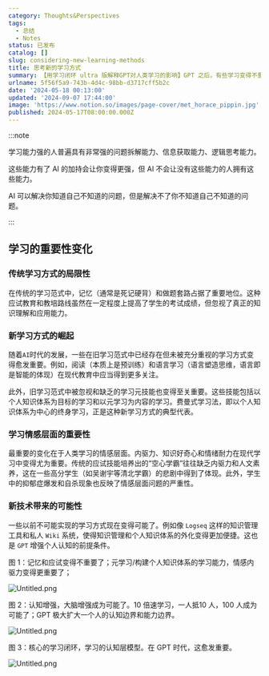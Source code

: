 ```yaml
---
category: Thoughts&Perspectives
tags:
  - 总结
  - Notes
status: 已发布
catalog: []
slug: considering-new-learning-methods
title: 思考新的学习方式
summary: 【用学习闭环 ultra 版解释GPT对人类学习的影响】GPT 之后，有些学习变得不重要了，有些学习变得更重要了，有些学习从不可能变成可能了。
urlname: 5f56f5a9-743b-4d4c-98bb-d3717cff5b2c
date: '2024-05-18 00:13:00'
updated: '2024-09-07 17:44:00'
image: 'https://www.notion.so/images/page-cover/met_horace_pippin.jpg'
published: 2024-05-17T08:00:00.000Z
---
```


:::note


学习能力强的人普遍具有非常强的问题拆解能力、信息获取能力、逻辑思考能力。


这些能力有了 AI 的加持会让你变得更强，但 AI 不会让没有这些能力的人拥有这些能力。


AI 可以解决你知道自己不知道的问题，但是解决不了你不知道自己不知道的问题。


:::


## 学习的重要性变化


### 传统学习方式的局限性


在传统的学习范式中，记忆（通常是死记硬背）和做题套路占据了重要地位。这种应试教育和教培路线虽然在一定程度上提高了学生的考试成绩，但忽视了真正的知识理解和应用能力。


### 新学习方式的崛起


随着`AI`时代的发展，一些在旧学习范式中已经存在但未被充分重视的学习方式变得愈发重要。例如，阅读（本质上是预训练）和语言学习（语言塑造思维，语言即是智能的体现）在现代教育中应当得到更多关注。


此外，旧学习范式中被忽视和缺乏的学习元技能也变得至关重要。这些技能包括以个人知识体系为目标的学习和以元学习为内容的学习。费曼式学习法，即以个人知识体系为中心的终身学习，正是这种新学习方式的典型代表。


### 学习情感层面的重要性


最重要的变化在于人类学习的情感层面。内驱力、知识好奇心和情绪耐力在现代学习中变得尤为重要。传统的应试技能培养出的“空心学霸”往往缺乏内驱力和人文素养，这在一些高分学生（如吴谢宇等清北学霸）的悲剧中得到了体现。此外，学生中的抑郁症爆发和自杀现象也反映了情感层面问题的严重性。


### 新技术带来的可能性


一些以前不可能实现的学习方式现在变得可能了。例如像 `Logseq` 这样的知识管理工具和私人 `Wiki` 系统，使得知识管理和个人知识体系的外化变得更加便捷。这也是 `GPT` 增强个人认知的前提条件。


图 1：记忆和应试变得不重要了；元学习/构建个人知识体系的学习能力，情感内驱力变得更重要了；


![Untitled.png](https://prod-files-secure.s3.us-west-2.amazonaws.com/5d24fe63-e567-4804-86f9-9fdc62e13082/a8319b77-00b3-43d9-9f99-e58187f20cfe/Untitled.png?X-Amz-Algorithm=AWS4-HMAC-SHA256&X-Amz-Content-Sha256=UNSIGNED-PAYLOAD&X-Amz-Credential=ASIAZI2LB4665TPZWUSS%2F20250211%2Fus-west-2%2Fs3%2Faws4_request&X-Amz-Date=20250211T213237Z&X-Amz-Expires=3600&X-Amz-Security-Token=IQoJb3JpZ2luX2VjEMT%2F%2F%2F%2F%2F%2F%2F%2F%2F%2FwEaCXVzLXdlc3QtMiJHMEUCIQC%2BUMaxxwlYMLQt6%2B%2F6E473i2utbNXm4axns0m%2B1%2B65dQIgd9SFfwCvq9nMgJr157DaGvjTSx1q7R0oZhnemNJ%2BMqkqiAQI3P%2F%2F%2F%2F%2F%2F%2F%2F%2F%2FARAAGgw2Mzc0MjMxODM4MDUiDAK1gzm1Jty6z4DHSSrcAw9N5wHyzLEgLd4vVU9HrbeHQiVnvLlhuKnpRDY5emZwljvxzaf7TOZ7SB8qctMM5fS3BV04Tk5IhdirFJuLQixlbPKg1%2F%2FulzqHC1w03%2FjdO8z87b6qXiXSkzFTcSCsddqpH6qjcfWZFH7APaCxEPruQs9VyZeQfDfGd2J%2FjX0q%2BYwIXaPrEmeNLoV%2BRUbT%2BUj4CPDWZRQ3T4jwwqdnAfz7RXOFd524MFiMMDFGvzyKQgyOr60S84JyfweJwoOXlSxF2mOty81XbHE51hrLfB9M1zWc6Sz37Zih7WS1C9CVnRF0pF2a2zns%2Fie2aCEe7uS5gqtSo5jaNJjM6sAgwvSo4v5OZXVr0O1zDCPUChU8XXP1ygqmrnoO6jfybwqJFq05jevEvWqwqa%2Fh9v7Hbn%2BFpae57rWr%2FQDdqShwnW2eiLi1ygwYIarj4CsSRp6SjvS%2FQ0XkKs8d%2F5Z32MV8Le4Gr%2BzXurs3TbDHxcTtNFeCrnGGLc5Ef194EdXuVoBVkrf5DFYfXD8yQPdTBfzPiRa2liqLvBupaGi1F8QQX%2Bsi1c3ezXCn0QpUPm7xR935LstgFDO7NLcr1J2QEYryIO6o3lztJuxgDdYWFjNCzo5puuavL7rXeb9tZVbhMJHHrr0GOqUBDjDn%2FJvQzUb4R%2Bu5sMOG1ffwV6j4yJ2qiVxB%2Boer5DdhSdYr9SHWYJQ9W0ltd%2BeLXzfzMxT8hBasaU5Uz9w6qtCMKFGiN2Nsq1Uu675RXoTQNISbEer9QVlojjXU0UNrg%2BuCTPBuW1FwDybxK2HiKpdGTQePX16HgDdVKsQzX3Es6CnzQ5EMxcRbaJyquKAniIM%2FIFOyGTJEWChN99RFlY1O84lp&X-Amz-Signature=0bfdd0a0bb2f083c0b66a25e919aec3aab6eaeb45e2058ac588f601c1a6c8798&X-Amz-SignedHeaders=host&x-id=GetObject)


图 2：认知增强，大脑增强成为可能了。10 倍速学习，一人抵10 人，100 人成为可能了；GPT 极大扩大一个人的认知边界和能力边界。


![Untitled.png](https://prod-files-secure.s3.us-west-2.amazonaws.com/5d24fe63-e567-4804-86f9-9fdc62e13082/e195b372-4d2b-479c-9e75-1be4e2c1412e/Untitled.png?X-Amz-Algorithm=AWS4-HMAC-SHA256&X-Amz-Content-Sha256=UNSIGNED-PAYLOAD&X-Amz-Credential=ASIAZI2LB4665TPZWUSS%2F20250211%2Fus-west-2%2Fs3%2Faws4_request&X-Amz-Date=20250211T213237Z&X-Amz-Expires=3600&X-Amz-Security-Token=IQoJb3JpZ2luX2VjEMT%2F%2F%2F%2F%2F%2F%2F%2F%2F%2FwEaCXVzLXdlc3QtMiJHMEUCIQC%2BUMaxxwlYMLQt6%2B%2F6E473i2utbNXm4axns0m%2B1%2B65dQIgd9SFfwCvq9nMgJr157DaGvjTSx1q7R0oZhnemNJ%2BMqkqiAQI3P%2F%2F%2F%2F%2F%2F%2F%2F%2F%2FARAAGgw2Mzc0MjMxODM4MDUiDAK1gzm1Jty6z4DHSSrcAw9N5wHyzLEgLd4vVU9HrbeHQiVnvLlhuKnpRDY5emZwljvxzaf7TOZ7SB8qctMM5fS3BV04Tk5IhdirFJuLQixlbPKg1%2F%2FulzqHC1w03%2FjdO8z87b6qXiXSkzFTcSCsddqpH6qjcfWZFH7APaCxEPruQs9VyZeQfDfGd2J%2FjX0q%2BYwIXaPrEmeNLoV%2BRUbT%2BUj4CPDWZRQ3T4jwwqdnAfz7RXOFd524MFiMMDFGvzyKQgyOr60S84JyfweJwoOXlSxF2mOty81XbHE51hrLfB9M1zWc6Sz37Zih7WS1C9CVnRF0pF2a2zns%2Fie2aCEe7uS5gqtSo5jaNJjM6sAgwvSo4v5OZXVr0O1zDCPUChU8XXP1ygqmrnoO6jfybwqJFq05jevEvWqwqa%2Fh9v7Hbn%2BFpae57rWr%2FQDdqShwnW2eiLi1ygwYIarj4CsSRp6SjvS%2FQ0XkKs8d%2F5Z32MV8Le4Gr%2BzXurs3TbDHxcTtNFeCrnGGLc5Ef194EdXuVoBVkrf5DFYfXD8yQPdTBfzPiRa2liqLvBupaGi1F8QQX%2Bsi1c3ezXCn0QpUPm7xR935LstgFDO7NLcr1J2QEYryIO6o3lztJuxgDdYWFjNCzo5puuavL7rXeb9tZVbhMJHHrr0GOqUBDjDn%2FJvQzUb4R%2Bu5sMOG1ffwV6j4yJ2qiVxB%2Boer5DdhSdYr9SHWYJQ9W0ltd%2BeLXzfzMxT8hBasaU5Uz9w6qtCMKFGiN2Nsq1Uu675RXoTQNISbEer9QVlojjXU0UNrg%2BuCTPBuW1FwDybxK2HiKpdGTQePX16HgDdVKsQzX3Es6CnzQ5EMxcRbaJyquKAniIM%2FIFOyGTJEWChN99RFlY1O84lp&X-Amz-Signature=5f25a6fe69b83cffe6420bfeed3870e2a981afe59d6d2439ec4d670f60e1b199&X-Amz-SignedHeaders=host&x-id=GetObject)


图 3：核心的学习闭环，学习的认知层模型。在 GPT 时代，这愈发重要。


![Untitled.png](https://prod-files-secure.s3.us-west-2.amazonaws.com/5d24fe63-e567-4804-86f9-9fdc62e13082/57f2a38d-97b9-407e-baa1-8fecb8348e87/Untitled.png?X-Amz-Algorithm=AWS4-HMAC-SHA256&X-Amz-Content-Sha256=UNSIGNED-PAYLOAD&X-Amz-Credential=ASIAZI2LB4665TPZWUSS%2F20250211%2Fus-west-2%2Fs3%2Faws4_request&X-Amz-Date=20250211T213237Z&X-Amz-Expires=3600&X-Amz-Security-Token=IQoJb3JpZ2luX2VjEMT%2F%2F%2F%2F%2F%2F%2F%2F%2F%2FwEaCXVzLXdlc3QtMiJHMEUCIQC%2BUMaxxwlYMLQt6%2B%2F6E473i2utbNXm4axns0m%2B1%2B65dQIgd9SFfwCvq9nMgJr157DaGvjTSx1q7R0oZhnemNJ%2BMqkqiAQI3P%2F%2F%2F%2F%2F%2F%2F%2F%2F%2FARAAGgw2Mzc0MjMxODM4MDUiDAK1gzm1Jty6z4DHSSrcAw9N5wHyzLEgLd4vVU9HrbeHQiVnvLlhuKnpRDY5emZwljvxzaf7TOZ7SB8qctMM5fS3BV04Tk5IhdirFJuLQixlbPKg1%2F%2FulzqHC1w03%2FjdO8z87b6qXiXSkzFTcSCsddqpH6qjcfWZFH7APaCxEPruQs9VyZeQfDfGd2J%2FjX0q%2BYwIXaPrEmeNLoV%2BRUbT%2BUj4CPDWZRQ3T4jwwqdnAfz7RXOFd524MFiMMDFGvzyKQgyOr60S84JyfweJwoOXlSxF2mOty81XbHE51hrLfB9M1zWc6Sz37Zih7WS1C9CVnRF0pF2a2zns%2Fie2aCEe7uS5gqtSo5jaNJjM6sAgwvSo4v5OZXVr0O1zDCPUChU8XXP1ygqmrnoO6jfybwqJFq05jevEvWqwqa%2Fh9v7Hbn%2BFpae57rWr%2FQDdqShwnW2eiLi1ygwYIarj4CsSRp6SjvS%2FQ0XkKs8d%2F5Z32MV8Le4Gr%2BzXurs3TbDHxcTtNFeCrnGGLc5Ef194EdXuVoBVkrf5DFYfXD8yQPdTBfzPiRa2liqLvBupaGi1F8QQX%2Bsi1c3ezXCn0QpUPm7xR935LstgFDO7NLcr1J2QEYryIO6o3lztJuxgDdYWFjNCzo5puuavL7rXeb9tZVbhMJHHrr0GOqUBDjDn%2FJvQzUb4R%2Bu5sMOG1ffwV6j4yJ2qiVxB%2Boer5DdhSdYr9SHWYJQ9W0ltd%2BeLXzfzMxT8hBasaU5Uz9w6qtCMKFGiN2Nsq1Uu675RXoTQNISbEer9QVlojjXU0UNrg%2BuCTPBuW1FwDybxK2HiKpdGTQePX16HgDdVKsQzX3Es6CnzQ5EMxcRbaJyquKAniIM%2FIFOyGTJEWChN99RFlY1O84lp&X-Amz-Signature=7a74cd7b56c993b2f50172d3af4aec9e93703432acc5ff0c881b84a2cd67504b&X-Amz-SignedHeaders=host&x-id=GetObject)

